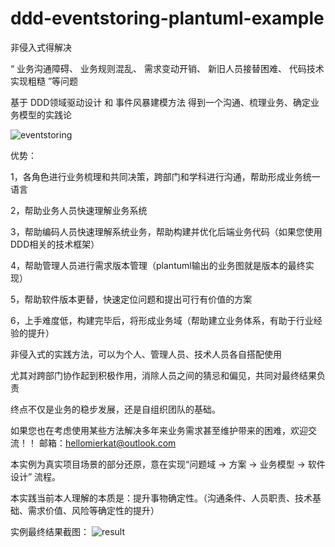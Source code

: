 # ddd-eventstoring-plantuml-example

非侵入式得解决

“
业务沟通障碍、
业务规则混乱、
需求变动开销、
新旧人员接替困难、
代码技术实现粗糙
”等问题



基于 DDD领域驱动设计 和 事件风暴建模方法 得到一个沟通、梳理业务、确定业务模型的实践论

![eventstoring](https://github.com/hellomierkat/ddd-eventstoring-plantuml-example/assets/36251733/f3572b6c-49c5-473e-8558-50ad338fb16b)


优势：

1，各角色进行业务梳理和共同决策，跨部门和学科进行沟通，帮助形成业务统一语言

2，帮助业务人员快速理解业务系统

3，帮助编码人员快速理解系统业务，帮助构建并优化后端业务代码（如果您使用DDD相关的技术框架）

4，帮助管理人员进行需求版本管理（plantuml输出的业务图就是版本的最终实现）

5，帮助软件版本更替，快速定位问题和提出可行有价值的方案

6，上手难度低，构建完毕后，将形成业务域（帮助建立业务体系，有助于行业经验的提升）


非侵入式的实践方法，可以为个人、管理人员、技术人员各自搭配使用

尤其对跨部门协作起到积极作用，消除人员之间的猜忌和偏见，共同对最终结果负责

终点不仅是业务的稳步发展，还是自组织团队的基础。


如果您也在考虑使用某些方法解决多年来业务需求甚至维护带来的困难，欢迎交流！！
邮箱：hellomierkat@outlook.com


本实例为真实项目场景的部分还原，意在实现“问题域 -> 方案 -> 业务模型 -> 软件设计” 流程。

本实践当前本人理解的本质是：提升事物确定性。（沟通条件、人员职责、技术基础、需求价值、风险等确定性的提升）


实例最终结果截图：
![result](https://github.com/hellomierkat/ddd-eventstoring-plantuml-example/assets/36251733/d0e6ab03-dd7a-4e22-b048-c17e171b949a)
